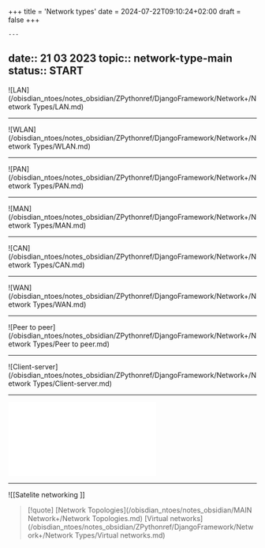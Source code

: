+++
title = 'Network types'
date = 2024-07-22T09:10:24+02:00
draft = false
+++

    ---
date:: 21 03 2023
topic:: network-type-main
status:: START
---
![LAN](/obisdian_ntoes/notes_obsidian/ZPythonref/DjangoFramework/Network+/Network Types/LAN.md)


---

![WLAN](/obisdian_ntoes/notes_obsidian/ZPythonref/DjangoFramework/Network+/Network Types/WLAN.md)

---

![PAN](/obisdian_ntoes/notes_obsidian/ZPythonref/DjangoFramework/Network+/Network Types/PAN.md)

--- 

![MAN](/obisdian_ntoes/notes_obsidian/ZPythonref/DjangoFramework/Network+/Network Types/MAN.md)

---
![CAN](/obisdian_ntoes/notes_obsidian/ZPythonref/DjangoFramework/Network+/Network Types/CAN.md)

---
![WAN](/obisdian_ntoes/notes_obsidian/ZPythonref/DjangoFramework/Network+/Network Types/WAN.md)

---

![Peer to peer](/obisdian_ntoes/notes_obsidian/ZPythonref/DjangoFramework/Network+/Network Types/Peer to peer.md)

---
![Client-server](/obisdian_ntoes/notes_obsidian/ZPythonref/DjangoFramework/Network+/Network Types/Client-server.md)

--- 
![SAN](/obisdian_ntoes/notes_obsidian/ZPythonref/DjangoFramework/Network+/Data/SAN.md)

---

![[Satelite networking ]]


> [!quote]
> [Network Topologies](/obisdian_ntoes/notes_obsidian/MAIN Network+/Network Topologies.md) [Virtual networks](/obisdian_ntoes/notes_obsidian/ZPythonref/DjangoFramework/Network+/Network Types/Virtual networks.md)